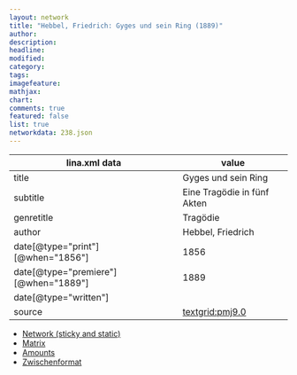 ```yaml
---
layout: network
title: "Hebbel, Friedrich: Gyges und sein Ring (1889)"
author:
description:
headline:
modified:
category:
tags:
imagefeature: 
mathjax: 
chart: 
comments: true
featured: false
list: true
networkdata: 238.json
---
```

lina.xml data  | value
------------- | -------------
title|Gyges und sein Ring
subtitle|Eine Tragödie in fünf Akten
genretitle|Tragödie
author|Hebbel, Friedrich
date[@type="print"][@when="1856"]|1856
date[@type="premiere"][@when="1889"]|1889
date[@type="written"]|
source|[textgrid:pmj9.0](https://textgridlab.org/1.0/tgcrud-public/rest/textgrid:pmj9.0/data)



* [Network (sticky and static)](/linas/network238)
* [Matrix](/linas/matrix238)
* [Amounts](/linas/amount238)
* [Zwischenformat](/linas/lina238 )

